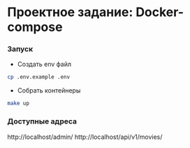 # Проектное задание: Docker-compose

### Запуск

- Создать env файл
```bash
cp .env.example .env
```

- Собрать контейнеры
```bash
make up
```

### Доступные адреса
http://localhost/admin/
http://localhost/api/v1/movies/
